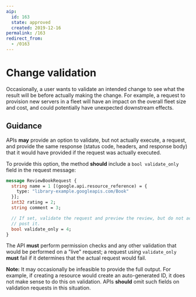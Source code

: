 ```yaml
---
aip:
  id: 163
  state: approved
  created: 2019-12-16
permalink: /163
redirect_from:
  - /0163
---
```


# Change validation

Occasionally, a user wants to validate an intended change to see what the
result will be before actually making the change. For example, a request to
provision new servers in a fleet will have an impact on the overall fleet size
and cost, and could potentially have unexpected downstream effects.

## Guidance

APIs **may** provide an option to validate, but not actually execute, a
request, and provide the same response (status code, headers, and response
body) that it would have provided if the request was actually executed.

To provide this option, the method **should** include a `bool validate_only`
field in the request message:

```proto
message ReviewBookRequest {
  string name = 1 [(google.api.resource_reference) = {
    type: "library-example.googleapis.com/Book"
  }];
  int32 rating = 2;
  string comment = 3;

  // If set, validate the request and preview the review, but do not actually
  // post it.
  bool validate_only = 4;
}
```

The API **must** perform permission checks and any other validation that would
be performed on a "live" request; a request using `validate_only` **must** fail
if it determines that the actual request would fail.

**Note:** It may occasionally be infeasible to provide the full output. For
example, if creating a resource would create an auto-generated ID, it does not
make sense to do this on validation. APIs **should** omit such fields on
validation requests in this situation.
